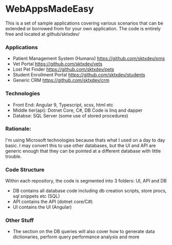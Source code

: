 # WebAppsMadeEasy

This is a set of sample applications covering various scenarios that can be extended or borrowed from for your own application. The code is entirely free and located at github/sktxdev/


### Applications
- Patient Management System (Humans)	https://github.com/sktxdev/pms
- Vet Portal				https://github.com/sktxdev/vets
- Lost Pet Finder			https://github.com/sktxdev/pets
- Student Enrollment Portal		https://github.com/sktxdev/students
- Generic CRM				https://github.com/sktxdev/crm

### Technologies
- Front End: Angular 9, Typescript, scss, html etc
- Middle tier(api): Dotnet Core, C#, DB Code is linq and dapper
- Databse: SQL Server (some use of stored procedures)

### Rationale:
I'm using Microsoft technologies because thats what I used on a day to day basic. I may convert this to use other databases, but the UI and API are generic enough that they can be pointed at a different database with little trouble.


### Code Structure
Within each repository, the code is segmented into 3 folders: UI, API and DB
- DB contains all database code including db creation scripts, store procs, sql snippets etc (SQL)
- API contains the API (dotnet core/C#)
- UI contains the UI (Angular)

### Other Stuff
- The section on the DB queries will also cover how to generate data dictionaries, perform query performance analysis and more
